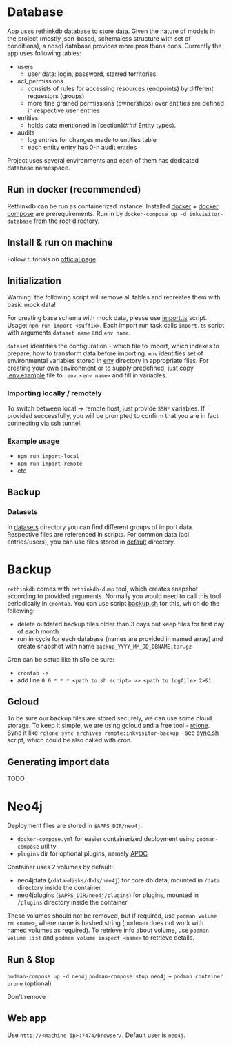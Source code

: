 # Database

App uses [rethinkdb](https://rethinkdb.com/) database to store data. Given the nature of models in the project (mostly json-based, schemaless structure with set of conditions), a nosql database provides more pros thans cons. Currently the app uses following tables:

- users
  - user data: login, password, starred territories
- acl_permissions
  - consists of rules for accessing resources (endpoints) by different requestors (groups)
  - more fine grained permissions (ownerships) over entities are defined in respective user entries
- entities
  - holds data mentioned in [section](### Entity types).
- audits
  - log entries for changes made to entities table
  - each entity entry has 0-n audit entries

Project uses several environments and each of them has dedicated database namespace.

## Run in docker (recommended)

Rethinkdb can be run as containerized instance. Installed [docker](https://docs.docker.com/get-docker/) + [docker compose](https://docs.docker.com/compose/install/) are prerequirements.
Run in by `docker-compose up -d inkvisitor-database` from the root directory.

## Install & run on machine

Follow tutorials on [official page](https://rethinkdb.com/docs/install/)

## Initialization

Warning: the following script will remove all tables and recreates them with basic mock data!

For creating base schema with mock data, please use [import.ts](./scripts/import.ts) script. Usage: `npm run import-<suffix>`. Each import run task calls `import.ts` script with
arguments `dataset name` and `env name`.

`dataset` identifies the configuration - which file to import, which indexes to prepare, how to transform data before importing.
`env` identifies set of environmental variables stored in [env](./env) directory in appropriate files. For creating your own environment or to supply predefined, just copy [.env.example](./env/.env.example) file to `.env.<env name>` and fill in variables.

### Importing locally / remotely

To switch between local -> remote host, just provide `SSH*` variables. If provided successfully, you will be prompted to confirm that you are in fact connecting via ssh tunnel.

### Example usage

- `npm run import-local`
- `npm run import-remote`
- etc

## Backup

### Datasets

In [datasets](./datasets) directory you can find different groups of import data. Respective files are referenced in scripts.
For common data (acl entries/users), you can use files stored in [default](./datasets/default) directory.

# Backup

`rethinkdb` comes with `rethinkdb-dump` tool, which creates snapshot according to provided arguments. Normally you would need to call this tool periodically in `crontab`. You can use script [backup.sh](./scripts/backup.sh) for this, which do the following:

- delete outdated backup files older than 3 days but keep files for first day of each month
- run in cycle for each database (names are provided in named array) and create snapshot with name `backup_YYYY_MM_DD_DBNAME.tar.gz`

Cron can be setup like thisTo be sure:

- `crontab -e`
- add line `0 0 * * * <path to sh script> >> <path to logfile> 2>&1`

## Gcloud

To be sure our backup files are stored securely, we can use some cloud storage.
To keep it simple, we are using gcloud and a free tool - [rclone](https://rclone.org/).
Sync it like `rclone sync archives remote:inkvisitor-backup` - see [sync.sh](./sync.sh) script, which could be also called with cron.

## Generating import data

TODO

# Neo4j

Deployment files are stored in `$APPS_DIR/neo4j`:

- `docker-compose.yml` for easier containerized deployment using `podman-compose` utility
- `plugins` dir for optional plugins, namely [APOC](https://neo4j.com/developer/neo4j-apoc/)

Container uses 2 volumes by default:

- neo4jdata (`/data-disks/dbds/neo4j`) for core db data, mounted in `/data` directory inside the container
- neo4jplugins (`$APPS_DIR/neo4j/plugins`) for plugins, mounted in `/plugins` directory inside the container

These volumes should not be removed, but if required, use `podman volume rm <name>`, where name is hashed string (podman does not work with named volumes as required). To retrieve info about volume, use `podman volume list` and `podman volume inspect <name>` to retrieve details.

## Run & Stop

`podman-compose up -d neo4j`
`podman-compose stop neo4j` + `podman container prune` (optional)

Don't remove

## Web app

Use `http://<machine ip>:7474/browser/`. Default user is `neo4j`.
